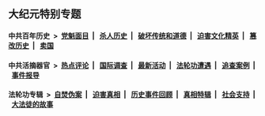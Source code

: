 ## 大纪元特别专题

#### 中共百年历史 &nbsp;>&nbsp; [党魁面目](indexes/nf1176107/README.md?04030430) &nbsp;| &nbsp; [杀人历史](indexes/nf1176106/README.md?04030430) &nbsp;| &nbsp; [破坏传统和道德](indexes/nf1176106/README.md?04030430) &nbsp;| &nbsp; [迫害文化精英](indexes/nf1176111/README.md?04030430) &nbsp;| &nbsp; [篡改历史](indexes/nf1176115/README.md?04030430) &nbsp;| &nbsp; [卖国](indexes/nf1176117/README.md?04030430) 

#### 中共活摘器官 &nbsp;>&nbsp; [热点评论](indexes/nf5879/README.md?04030430) &nbsp;| &nbsp; [国际调查](indexes/nf5947/README.md?04030430) &nbsp;| &nbsp; [最新活动](indexes/nf5883/README.md?04030430) &nbsp;| &nbsp; [法轮功遭遇](indexes/nf5881/README.md?04030430) &nbsp;| &nbsp; [追查案例](indexes/nf5880/README.md?04030430) &nbsp;| &nbsp; [事件报导](indexes/nf5877/README.md?04030430) 

#### 法轮功专辑 &nbsp;>&nbsp; [自焚伪案](indexes/nf5562/README.md?04030430) &nbsp;| &nbsp; [迫害真相](indexes/nf4379/README.md?04030430) &nbsp;| &nbsp; [历史事件回顾](indexes/nf5793/README.md?04030430) &nbsp;| &nbsp; [真相特辑](indexes/nf4389/README.md?04030430) &nbsp;| &nbsp; [社会支持](indexes/nf4386/README.md?04030430) &nbsp;| &nbsp; [大法徒的故事](indexes/nf1147481/README.md?04030430) 
